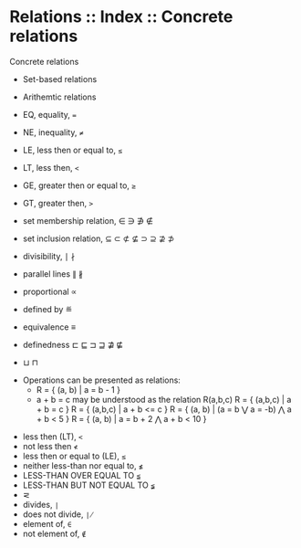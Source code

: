 # Relations :: Index :: Concrete relations

Concrete relations
- Set-based relations
- Arithemtic relations



- EQ, equality, `=`
- NE, inequality, `≠`
- LE, less then or equal to, `≤`
- LT, less then, `<`
- GE, greater then or equal to, `≥`
- GT, greater then, `>`


- set membership relation, ∈ ∋ ∌ ∉
- set inclusion relation, ⊆ ⊂ ⊄ ⊈ ⊃ ⊇ ⊉ ⊅

- divisibility, ∣ ∤

- parallel lines ∥ ∦
- proportional ∝
- defined by ≝
- equivalence ≡
- definedness ⊏ ⊑ ⊐ ⊒ ⋣ ⋢
- ⊔ ⊓

* Operations can be presented as relations:
  - R = { (a, b)  | a = b - 1 }
  - a + b = c may be understood as the relation R(a,b,c)
    R = { (a,b,c) | a + b = c }
    R = { (a,b,c) | a + b <= c }
    R = { (a, b)  | (a = b ⋁ a = -b) ⋀ a + b < 5 }
    R = { (a, b)  | a = b + 2 ⋀ a + b < 10 }

- less then (LT), `<`
- not less then `≮`
- less then or equal to (LE), `≤`
- neither less-than nor equal to, `≰`
- LESS-THAN OVER EQUAL TO `≦`
- LESS-THAN BUT NOT EQUAL TO `≨`
- ⋜
- divides, `∣`
- does not divide, `∤`
- element of, `∈`
- not element of, `∉`
